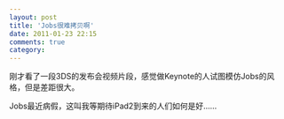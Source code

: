 ```yaml
---
layout: post
title: 'Jobs很难拷贝啊'
date: 2011-01-23 22:15
comments: true
category: 
---
```

    

刚才看了一段3DS的发布会视频片段，感觉做Keynote的人试图模仿Jobs的风格，但是差距很大。

Jobs最近病假，这叫我等期待iPad2到来的人们如何是好……
